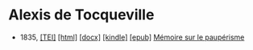 # Alexis de Tocqueville

* 1835,  <a title="Source XML/TEI" class="file tei" href="https://hurlus.github.io/tei/tocqueville1835_pauperisme.xml">[TEI]</a>  <a title="HTML une page" class="file html" href="https://hurlus.github.io/tocqueville/tocqueville1835_pauperisme.html">[html]</a>  <a title="Bureautique (LibreOffice, MS.Word)" class="file docx" href="https://hurlus.github.io/tocqueville/tocqueville1835_pauperisme.docx">[docx]</a>  <a title="Amazon.kindle" class="file mobi" href="https://hurlus.github.io/tocqueville/tocqueville1835_pauperisme.mobi">[kindle]</a>  <a title="EPUB, pour liseuses et téléphones" class="file epub" href="https://hurlus.github.io/tocqueville/tocqueville1835_pauperisme.epub">[epub]</a>  <a href="https://hurlus.github.io/tocqueville/tocqueville1835_pauperisme.html">Mémoire sur le paupérisme</a>
